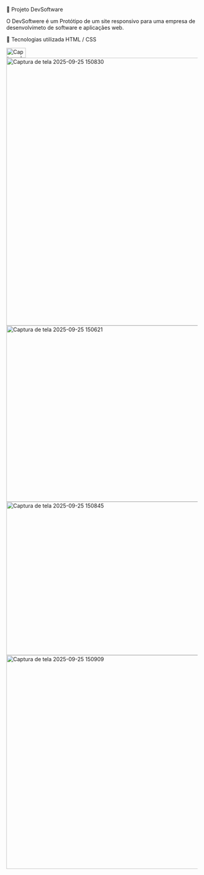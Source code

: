  📌 Projeto DevSoftware

 O DevSoftwere é um Protótipo de um site responsivo para uma empresa de desenvolvimeto de software
 e aplicaçães web.

 🚀 Tecnologias utilizada
     HTML / CSS 

     
<img width="51" height="26" alt="Captura de tela 2025-09-25 150542" src="https://github.com/user-attachments/assets/3d65e1e4-1d94-435a-912e-5933bf47467d" />
<img width="1551" height="705" alt="Captura de tela 2025-09-25 150830" src="https://github.com/user-attachments/assets/32429903-6324-4ab0-8642-5e1129d587f4" />

<img width="1541" height="464" alt="Captura de tela 2025-09-25 150621" src="https://github.com/user-attachments/assets/cc351a1e-0b8e-4d3e-ad9c-dd0f137bbbe7" />
<img width="1601" height="404" alt="Captura de tela 2025-09-25 150845" src="https://github.com/user-attachments/assets/b1e58c03-6368-42f8-95a9-f24f81161e33" />
<img width="1618" height="563" alt="Captura de tela 2025-09-25 150909" src="https://github.com/user-attachments/assets/0871f2a2-c06d-49f3-9ec0-bece65e3239d" />
